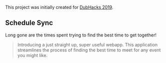 This project was initially created for [DubHacks 2019](https://www.dubhacks.co).

## Schedule Sync
Long gone are the times spent trying to find the best time to get together!
> Introducing a just straight up, super useful webapp. This application streamlines the process of finding the best time to meet for any event you might like.